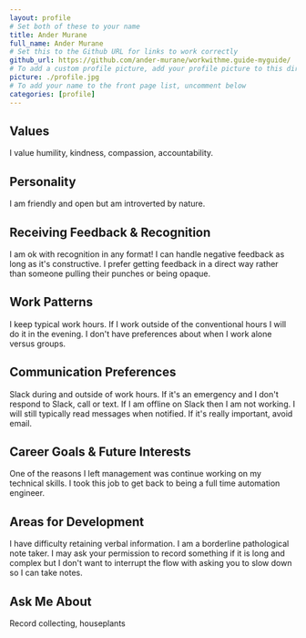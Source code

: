 ```yaml
---
layout: profile
# Set both of these to your name
title: Ander Murane
full_name: Ander Murane
# Set this to the Github URL for links to work correctly
github_url: https://github.com/ander-murane/workwithme.guide-myguide/
# To add a custom profile picture, add your profile picture to this directory, update, and uncomment the relative link below.
picture: ./profile.jpg
# To add your name to the front page list, uncomment below
categories: [profile]
---
```


## Values
I value humility, kindness, compassion, accountability.

## Personality
I am friendly and open but am introverted by nature. 

## Receiving Feedback & Recognition
I am ok with recognition in any format! I can handle negative feedback as long as it's constructive. I prefer getting feedback in a direct way rather than someone pulling their punches or being opaque.

## Work Patterns
I keep typical work hours. If I work outside of the conventional hours I will do it in the evening. I don't have preferences about when I work alone versus groups. 

## Communication Preferences
Slack during and outside of work hours. If it's an emergency and I don't respond to Slack, call or text.  If I am offline on Slack then I am not working. I will still typically read messages when notified. If it's really important, avoid email. 

## Career Goals & Future Interests
One of the reasons I left management was continue working on my technical skills. I took this job to get back to being a full time automation engineer. 

## Areas for Development
I have difficulty retaining verbal information. I am a borderline pathological note taker. I may ask your permission to record something if it is long and complex but I don't want to interrupt the flow with asking you to slow down so I can take notes. 

## Ask Me About
Record collecting, houseplants
